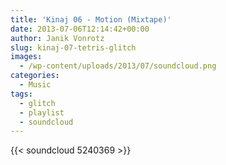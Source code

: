 ```yaml
---
title: 'Kinaj 06 - Motion (Mixtape)'
date: 2013-07-06T12:14:42+00:00
author: Janik Vonrotz
slug: kinaj-07-tetris-glitch
images:
  - /wp-content/uploads/2013/07/soundcloud.png
categories:
  - Music
tags:
  - glitch
  - playlist
  - soundcloud
---
```

{{< soundcloud 5240369 >}}
